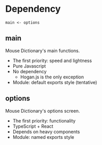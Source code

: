 # Dependency

```
main <- options
```

## main

Mouse Dictionary's main functions.

- The first priority: speed and lightness
- Pure Javascript
- No dependency
  - Hogan.js is the only exception
- Module: default exports style (tentative)

## options

Mouse Dictionary's options screen.

- The first priority: functionality
- TypeScript + React
- Depends on heavy components
- Module: named exports style
